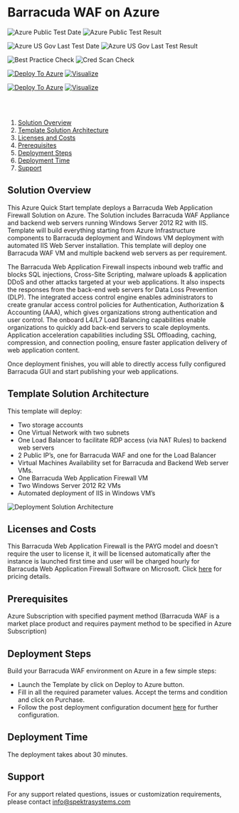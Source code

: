 # Barracuda WAF on Azure 

![Azure Public Test Date](https://azurequickstartsservice.blob.core.windows.net/badges/barracuda-waf-iis/PublicLastTestDate.svg)
![Azure Public Test Result](https://azurequickstartsservice.blob.core.windows.net/badges/barracuda-waf-iis/PublicDeployment.svg)

![Azure US Gov Last Test Date](https://azurequickstartsservice.blob.core.windows.net/badges/barracuda-waf-iis/FairfaxLastTestDate.svg)
![Azure US Gov Last Test Result](https://azurequickstartsservice.blob.core.windows.net/badges/barracuda-waf-iis/FairfaxDeployment.svg)

![Best Practice Check](https://azurequickstartsservice.blob.core.windows.net/badges/barracuda-waf-iis/BestPracticeResult.svg)
![Cred Scan Check](https://azurequickstartsservice.blob.core.windows.net/badges/barracuda-waf-iis/CredScanResult.svg)

[![Deploy To Azure](https://raw.githubusercontent.com/fathym-it/azure-quickstart-templates/master/1-CONTRIBUTION-GUIDE/images/deploytoazure.svg?sanitize=true)](https://portal.azure.com/#create/Microsoft.Template/uri/https%3A%2F%2Fraw.githubusercontent.com%2Ffathym-it%2Fazure-quickstart-templates%2Fmaster%2Fbarracuda-waf-iis%2Fazuredeploy.json)  [![Visualize](https://raw.githubusercontent.com/fathym-it/azure-quickstart-templates/master/1-CONTRIBUTION-GUIDE/images/visualizebutton.svg?sanitize=true)](http://armviz.io/#/?load=https%3A%2F%2Fraw.githubusercontent.com%2Ffathym-it%2Fazure-quickstart-templates%2Fmaster%2Fbarracuda-waf-iis%2Fazuredeploy.json)

[![Deploy To Azure](https://raw.githubusercontent.com/fathym-it/azure-quickstart-templates/master/1-CONTRIBUTION-GUIDE/images/deploytoazure.svg?sanitize=true)](https://portal.azure.com/#create/Microsoft.Template/uri/https%3A%2F%2Fraw.githubusercontent.com%2Ffathym-it%2Fazure-quickstart-templates%2Fmaster%2Fbarracuda-waf-iis%2Fazuredeploy.json)  [![Visualize](https://raw.githubusercontent.com/fathym-it/azure-quickstart-templates/master/1-CONTRIBUTION-GUIDE/images/visualizebutton.svg?sanitize=true)](http://armviz.io/#/?load=https%3A%2F%2Fraw.githubusercontent.com%2Ffathym-it%2Fazure-quickstart-templates%2Fmaster%2Fbarracuda-waf-iis%2Fazuredeploy.json)

 
<br><br>

<!-- TOC -->

1. [Solution Overview](#solution-overview)
2. [Template Solution Architecture ](#template-solution-architecture)
3. [Licenses and Costs ](#licenses-and-costs)
4. [Prerequisites](#prerequisites)
5. [Deployment Steps](#deployment-steps)
6. [Deployment Time](#deployment-time)
7. [Support](#support)

<!-- /TOC -->
## Solution Overview 
This Azure Quick Start template deploys a Barracuda Web Application Firewall Solution on Azure.  The Solution includes Barracuda WAF Appliance and backend web servers running Windows Server 2012 R2 with IIS. Template will build everything starting from Azure Infrastructure components to Barracuda deployment and Windows VM deployment with automated IIS Web Server installation. This template will deploy one Barracuda WAF VM and multiple backend web servers as per requirement. 

The Barracuda Web Application Firewall inspects inbound web traffic and blocks SQL injections, Cross-Site Scripting, malware uploads & application DDoS and other attacks targeted at your web applications. It also inspects the responses from the back-end web servers for Data Loss Prevention (DLP). The integrated access control engine enables administrators to create granular access control policies for Authentication, Authorization & Accounting (AAA), which gives organizations strong authentication and user control. The onboard L4/L7 Load Balancing capabilities enable organizations to quickly add back-end servers to scale deployments. Application acceleration capabilities including SSL Offloading, caching, compression, and connection pooling, ensure faster application delivery of web application content. 

Once deployment finishes, you will able to directly access fully configured Barracuda GUI and start publishing your web applications.

## Template Solution Architecture 

This template will deploy: 

- Two storage accounts 
-	One Virtual Network with two subnets
-	One Load Balancer to facilitate RDP access (via NAT Rules) to backend web servers
-	2 Public IP’s, one for Barracuda WAF and one for the Load Balancer
-	Virtual Machines Availability set for Barracuda and Backend Web server VMs.
-	One Barracuda Web Application Firewall VM
-	Two Windows Server 2012 R2 VMs
-	Automated deployment of IIS in Windows VM’s

![Deployment Solution Architecture](https://raw.githubusercontent.com/fathym-it/azure-quickstart-templates/master/barracuda-waf-iis/images/barracuda-architecture.png?raw=true)

## Licenses and Costs 

This Barracuda Web Application Firewall is the PAYG model and doesn't require the user to license it, it will be licensed automatically after the instance is launched first time and user will be charged hourly for Barracuda Web Application Firewall Software on Microsoft. Click [here](https://azure.microsoft.com/en-us/marketplace/partners/barracudanetworks/waf/#hourly) for pricing details.

## Prerequisites 

Azure Subscription with specified payment method (Barracuda WAF is a market place product and requires payment method to be specified in Azure Subscription)

## Deployment Steps  

Build your Barracuda WAF environment on Azure in a few simple steps:  
- Launch the Template by click on Deploy to Azure button.  
- Fill in all the required parameter values. Accept the terms and condition and click on Purchase. 
- Follow the post deployment configuration document [here](https://raw.githubusercontent.com/fathym-it/azure-quickstart-templates/master/barracuda-waf-iis/images/barracuda-waf-post-deployment-configuration-guide.pdf) for further configuration. 

## Deployment Time  

The deployment takes about 30 minutes. 

## Support 

For any support related questions, issues or customization requirements, please contact info@spektrasystems.com



